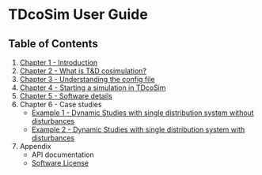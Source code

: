 # TDcoSim User Guide
## Table of Contents

1. [Chapter 1 - Introduction](user_guide_introduction.md) 
2. [Chapter 2 - What is T&D cosimulation?](user_guide_cosimulation_details.ipynb) 
3. [Chapter 3 - Understanding the config file](user_guide_understanding_config.md)
4. [Chapter 4 - Starting a simulation in TDcoSim](user_guide_starting_simlation.md)
5. [Chapter 5 - Software details](user_guide_software_details.md)
6. Chapter 6 - Case studies
    * [Example 1 - Dynamic Studies with single distribution system without disturbances](Example_2.md)
    * [Example 2 - Dynamic Studies with single distribution system with disturbances](Test_cases.md)
7. Appendix
    * API documentation
    * [Software License](../LICENSE.md)